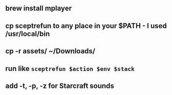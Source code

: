 ## brew install mplayer
## cp sceptrefun to any place in your $PATH - I used /usr/local/bin
## cp -r assets/ ~/Downloads/

## run like `sceptrefun $action $env $stack`
## add -t, -p, -z for Starcraft sounds
